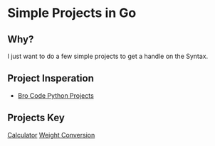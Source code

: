 # Simple Projects in Go

## Why?
I just want to do a few simple projects to get a handle on the Syntax.

## Project Insperation
- [Bro Code Python Projects](https://youtu.be/4wGuB3oAKc4?si=dqKh5rBYM6fWcJrK)

## Projects Key
[Calculator](./calculator/)
[Weight Conversion](./weight-conversion/)